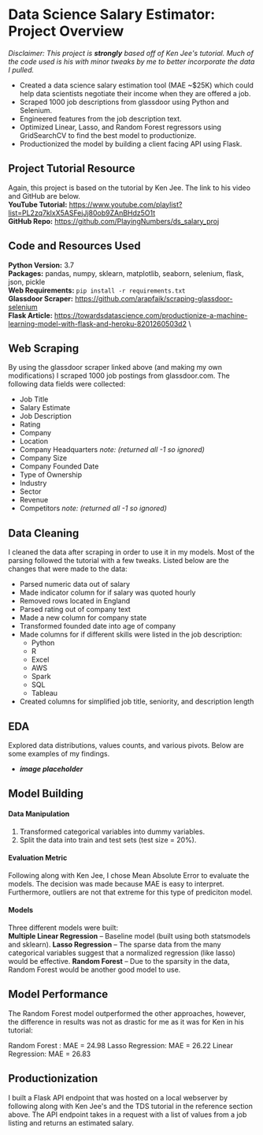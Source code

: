 # Data Science Salary Estimator: Project Overview
*Disclaimer: This project is **strongly** based off of Ken Jee's tutorial. Much of the code used is his with minor tweaks by me to better incorporate the data I pulled.*

- Created a data science salary estimation tool (MAE ~$25K) which could help data scientists negotiate their income when they are offered a job.
- Scraped 1000 job descriptions from glassdoor using Python and Selenium.
- Engineered features from the job description text.
- Optimized Linear, Lasso, and Random Forest regressors using GridSearchCV to find the best model to productionize.
- Productionized the model by building a client facing API using Flask.

## Project Tutorial Resource
Again, this project is based on the tutorial by Ken Jee. The link to his video and GitHub are below. \
**YouTube Tutorial:** https://www.youtube.com/playlist?list=PL2zq7klxX5ASFejJj80ob9ZAnBHdz5O1t \
**GitHub Repo:** https://github.com/PlayingNumbers/ds_salary_proj

## Code and Resources Used
**Python Version:** 3.7\
**Packages:** pandas, numpy, sklearn, matplotlib, seaborn, selenium, flask, json, pickle\
**Web Requirements:** `pip install -r requirements.txt` \
**Glassdoor Scraper:** https://github.com/arapfaik/scraping-glassdoor-selenium \
**Flask Article:** https://towardsdatascience.com/productionize-a-machine-learning-model-with-flask-and-heroku-8201260503d2 \

## Web Scraping
By using the glassdoor scraper linked above (and making my own modifications) I scraped 1000 job postings from glassdoor.com. The following data fields were collected:
- Job Title
- Salary Estimate
- Job Description
- Rating
- Company
- Location
- Company Headquarters *note: (returned all -1 so ignored)*
- Company Size
- Company Founded Date
- Type of Ownership
- Industry
- Sector
- Revenue
- Competitors *note: (returned all -1 so ignored)*

## Data Cleaning
I cleaned the data after scraping in order to use it in my models. Most of the parsing followed the tutorial with a few tweaks. Listed below are the changes that were made to the data:
- Parsed numeric data out of salary
- Made indicator column for if salary was quoted hourly
- Removed rows located in England 
- Parsed rating out of company text
- Made a new column for company state
- Transformed founded date into age of company
- Made columns for if different skills were listed in the job description:
  - Python
  - R
  - Excel
  - AWS
  - Spark
  - SQL
  - Tableau
- Created columns for simplified job title, seniority, and description length

## EDA
Explored data distributions, values counts, and various pivots. Below are some examples of my findings. 
- ***image placeholder***

## Model Building
#### Data Manipulation 
1. Transformed categorical variables into dummy variables. 
2. Split the data into train and test sets (test size = 20%).

#### Evaluation Metric
Following along with Ken Jee, I chose Mean Absolute Error to evaluate the models. The decision was made because MAE is easy to interpret. Furthermore, outliers are not that extreme for this type of prediciton model.

#### Models
Three different models were built:\
**Multiple Linear Regression** – Baseline model (built using both statsmodels and sklearn).
**Lasso Regression** – The sparse data from the many categorical variables suggest that a normalized regression (like lasso) would be effective.
**Random Forest** – Due to the sparsity in the data, Random Forest would be another good model to use. 

## Model Performance
The Random Forest model outperformed the other approaches, however, the difference in results was not as drastic for me as it was for Ken in his tutorial:

Random Forest : MAE = 24.98
Lasso Regression: MAE = 26.22
Linear Regression: MAE = 26.83

## Productionization
I built a Flask API endpoint that was hosted on a local webserver by following along with Ken Jee's and the TDS tutorial in the reference section above. The API endpoint takes in a request with a list of values from a job listing and returns an estimated salary.
